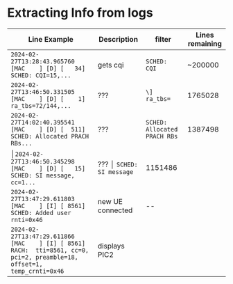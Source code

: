 # Extracting Info from logs
|Line Example | Description | filter | Lines remaining |
| -- | -- | --| -- |
|`2024-02-27T13:28:43.965760 [MAC    ] [D] [   34] SCHED: CQI=15,...` | gets cqi | `SCHED: CQI` | ~200000 |
|`2024-02-27T13:46:50.331505 [MAC    ] [D] [    1] ra_tbs=72/144,...` | ??? | `\] ra_tbs=` | 1765028 |
|`2024-02-27T14:02:40.395541 [MAC    ] [D] [  511] SCHED: Allocated PRACH RBs...` | ??? | `SCHED: Allocated PRACH RBs` | 1387498 |
│`2024-02-27T13:46:50.345298 [MAC    ] [D] [   15] SCHED: SI message, cc=1...` | ??? │ `SCHED: SI message` | 1151486 |
|`2024-02-27T13:47:29.611803 [MAC    ] [I] [ 8561] SCHED: Added user rnti=0x46` | new UE connected | -- |
|`2024-02-27T13:47:29.611866 [MAC    ] [I] [ 8561] RACH:  tti=8561, cc=0, pci=2, preamble=18, offset=1, temp_crnti=0x46`| displays PIC2